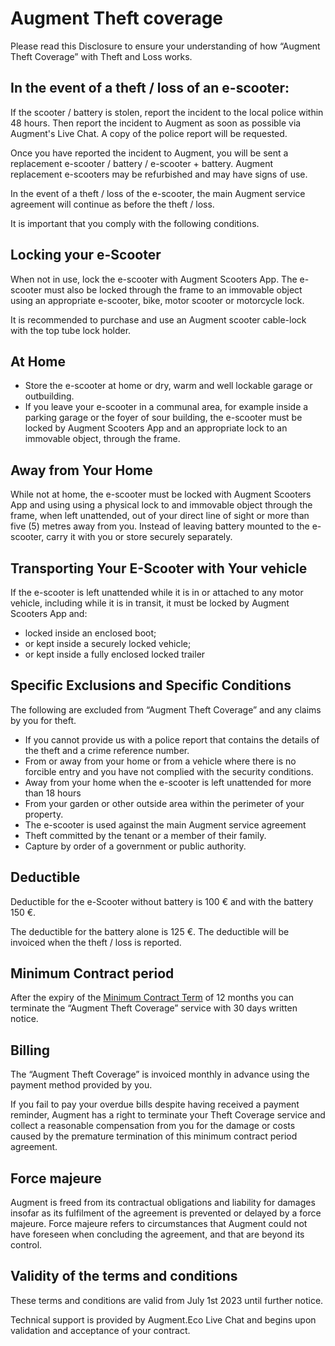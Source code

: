 ﻿# Augment Theft coverage

Please read this Disclosure to ensure your understanding of how “Augment Theft Coverage” with Theft and Loss works.

## In the event of a theft / loss of an e-scooter:

If the scooter / battery is stolen, report the incident to the local police within 48 hours. Then report the incident to Augment as soon as possible via Augment's Live Chat. A copy of the police report will be requested.

Once you have reported the incident to Augment, you will be sent a replacement e-scooter / battery / e-scooter + battery. Augment replacement e-scooters may be refurbished and may have signs of use.

In the event of a theft / loss of the e-scooter, the main Augment service agreement will continue as before the theft / loss.

It is important that you comply with the following conditions.

## Locking your e-Scooter

When not in use, lock the e-scooter with Augment Scooters App. The e-scooter must also be locked through the frame to an immovable object using an appropriate e-scooter, bike, motor scooter or motorcycle lock.

It is recommended to purchase and use an Augment scooter cable-lock with the top tube lock holder.

## At Home

- Store the e-scooter at home or dry, warm and well lockable garage or outbuilding.
- If you leave your e-scooter in a communal area, for example inside a parking garage or the foyer of sour building, the e-scooter must be locked by Augment Scooters App and an appropriate lock to an immovable object, through the frame.

## Away from Your Home

While not at home, the e-scooter must be locked with Augment Scooters App and using using a physical lock to and immovable object through the frame, when left unattended, out of your direct line of sight or more than five (5) metres away from you. Instead of leaving battery mounted to the e-scooter, carry it with you or store securely separately.

## Transporting Your E-Scooter with Your vehicle

If the e-scooter is left unattended while it is in or attached to any motor vehicle, including while it is in transit, it must be locked by Augment Scooters App and:

- locked inside an enclosed boot;
- or kept inside a securely locked vehicle;
- or kept inside a fully enclosed locked trailer

## Specific Exclusions and Specific Conditions

The following are excluded from “Augment Theft Coverage” and any claims by you for theft.

- If you cannot provide us with a police report that contains the details of the theft and a crime reference number.
- From or away from your home or from a vehicle where there is no forcible entry and you have not complied with the security conditions.
- Away from your home when the e-scooter is left unattended for more than 18 hours
- From your garden or other outside area within the perimeter of your property.
- The e-scooter is used against the main Augment service agreement
- Theft committed by the tenant or a member of their family.
- Capture by order of a government or public authority.

## Deductible

Deductible for the e-Scooter without battery is 100 € and with the battery 150 €.

The deductible for the battery alone is 125 €. The deductible will be invoiced when the theft / loss is reported.

## Minimum Contract period

After the expiry of the [Minimum Contract Term](https://www.lawinsider.com/dictionary/minimum-contract-term) of 12 months you can terminate the “Augment Theft Coverage” service with 30 days written notice.

## Billing

The “Augment Theft Coverage” is invoiced monthly in advance using the payment method provided by you.

If you fail to pay your overdue bills despite having received a payment reminder, Augment has a right to terminate your Theft Coverage service and collect a reasonable compensation from you for the damage or costs caused by the premature termination of this minimum contract period agreement.

## Force majeure

Augment is freed from its contractual obligations and liability for damages insofar as its fulfilment of the agreement is prevented or delayed by a force majeure. Force majeure refers to circumstances that Augment could not have foreseen when concluding the agreement, and that are beyond its control.

## Validity of the terms and conditions

These terms and conditions are valid from July 1st 2023 until further notice.

Technical support is provided by Augment.Eco Live Chat and begins upon validation and acceptance of your contract.
